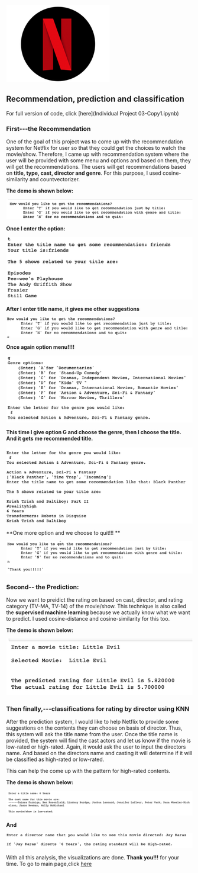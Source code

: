 ![](nflix.png)

## Recommendation, prediction and classification


For full version of code, click [here](Individual Project 03-Copy1.ipynb)

### First---the Recommendation

One of the goal of this project was to come up with the recommendation system for Netflix for user so that they could get the choices to watch the movie/show. 
Therefore, I came up with recommendation system where the user will be provided with some menu and options and based on them, they will get the recommendations.
The users will get recommendations based on  **title, type, cast, director and genre**. For this purpose, I used cosine-similarity and countvectorizer.

**The demo is shown below:**


![](4.a.1.png)


**Once I enter the option:**


![](4.a.2..png)


**After I enter title name, it gives me other suggestions**


![](4.a.3.png)


**Once again option menu!!!!**



![](4.a.4.png)


**This time I give option G and choose the genre, then I choose the title. And it gets me recommended title.**



![](4.a.5.png)


**One more option and we choose to quit!!! **



![](4.a.6.png)


### Second-- the Prediction:

Now we want to preidict the rating on based on cast, director, and rating category (TV-MA, TV-14) of the movie/show. This technique is also called the 
**supervised machine learning** because we actually know what we want to predict. I used cosine-distance and cosine-similarity for this too.

**The demo is shown below:**



![](4.b..png)




### Then finally,---classifications for rating by director using KNN

After the prediction system, I would like to help Netflix to provide some suggestions on the contents they can choose on basis of director. Thus, this system will
ask the title name from the user. Once the title name is provided, the system will find the cast actors and let us know if the movie is low-rated or high-rated. 
Again, it would ask the user to input the directors name. And based on the directors name and casting it will determine if it will be classified as high-rated or low-rated.


This can help the come up with the pattern for high-rated contents.

**The demo is shown below:**



![](4.c..png)


**And**

![](4.c.2.png)

With all this analysis, the visualizations are done. **Thank you!!!** for your time. To go to main page,click [here](index.md)

